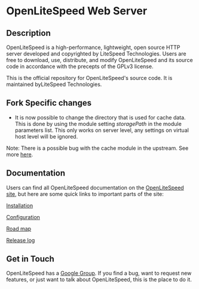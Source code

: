 OpenLiteSpeed Web Server
========

Description
--------

OpenLiteSpeed is a high-performance, lightweight, open source HTTP server developed and copyrighted by 
LiteSpeed Technologies. Users are free to download, use, distribute, and modify OpenLiteSpeed and its 
source code in accordance with the precepts of the GPLv3 license.

This is the official repository for OpenLiteSpeed's source code. It is maintained byLiteSpeed 
Technologies.

Fork Specific changes
--------
- It is now possible to change the directory that is used for cache data. This is done by using the module setting *storagePath* in the module parameters list. This only works on server level, any settings on virtual host level will be ignored.

Note: There is a possible bug with the cache module in the upstream. See more [here](https://groups.google.com/forum/#!topic/openlitespeed-development/8hCiIDd-0Ek).

Documentation
--------

Users can find all OpenLiteSpeed documentation on the [OpenLiteSpeed site](http://open.litespeedtech.com), 
but here are some quick links to important parts of the site:

[Installation](http://open.litespeedtech.com/mediawiki/index.php/Help:Installation)

[Configuration](http://open.litespeedtech.com/mediawiki/index.php/Help:Configuration)

[Road map](http://open.litespeedtech.com/mediawiki/index.php/Road_Map)

[Release log](http://open.litespeedtech.com/mediawiki/index.php/Release_Log/1.x)

Get in Touch
--------

OpenLiteSpeed has a [Google Group](https://groups.google.com/forum/#!forum/openlitespeed-development). If 
you find a bug, want to request new features, or just want to talk about OpenLiteSpeed, this is the place
to do it.

